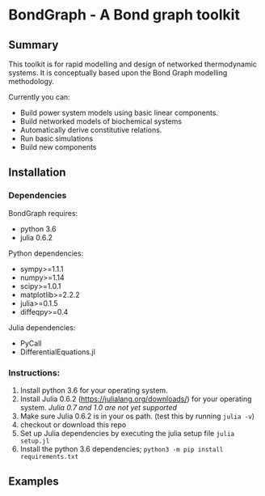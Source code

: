 # BondGraph - A Bond graph toolkit
## Summary

This toolkit is for rapid modelling and design of networked thermodynamic systems.
It is conceptually based upon the Bond Graph modelling methodology.

Currently you can:
- Build power system models using basic linear components.
- Build networked models of biochemical systems
- Automatically derive constitutive relations.
- Run basic simulations
- Build new components

## Installation

### Dependencies

BondGraph requires:
- python 3.6
- julia 0.6.2

Python dependencies:
- sympy>=1.1.1
- numpy>=1.14
- scipy>=1.0.1
- matplotlib>=2.2.2
- julia>=0.1.5
- diffeqpy>=0.4

Julia dependencies:
 - PyCall
 - DifferentialEquations.jl

### Instructions:
1. Install python 3.6 for your operating system.
2. Install Julia 0.6.2 (https://julialang.org/downloads/) for your operating
 system. _Julia 0.7 and 1.0 are not yet supported_
3. Make sure Julia 0.6.2 is in your os path. (test this by running `julia -v`)
4. checkout or download this repo
5. Set up Julia dependencies by executing the julia setup file `julia setup.jl`
6. Install the python 3.6 dependencies; `python3 -m pip install requirements.txt`


## Examples
